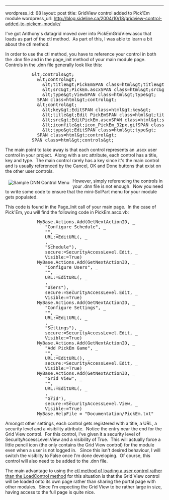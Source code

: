 --- 
wordpress_id: 68
layout: post
title: GridView control added to Pick&#8217;Em module
wordpress_url: http://blog.sideline.ca/2004/10/18/gridview-control-added-to-pickem-module/

<p>I've got Anthony's datagrid moved over into PickEmGridView.ascx that loads as part of the ctl method.  As part of this, I was able to learn a bit about the ctl method.</p>
<p>In order to use the ctl method, you have to reference your control in both the .dnn file and in the page_init method of your main module page.  Controls in the .dnn file generally look like this:</p>
<pre>          &amp;lt;controls&amp;gt;<br />            &amp;lt;control&amp;gt;<br />              &amp;lt;title&amp;gt;PickEmSPAN class=html&amp;gt;title&amp;gt;<br />              &amp;lt;src&amp;gt;PickEm.ascxSPAN class=html&amp;gt;src&amp;gt;<br />              &amp;lt;type&amp;gt;ViewSPAN class=html&amp;gt;type&amp;gt;<br />            SPAN class=html&amp;gt;control&amp;gt;<br />            &amp;lt;control&amp;gt;<br />              &amp;lt;key&amp;gt;EditSPAN class=html&amp;gt;key&amp;gt;<br />              &amp;lt;title&amp;gt;Edit PickEmSPAN class=html&amp;gt;title&amp;gt;<br />              &amp;lt;src&amp;gt;EditPickEm.ascxSPAN class=html&amp;gt;src&amp;gt;<br />              &amp;lt;iconfile&amp;gt;icon_PickEm_32px.gifSPAN class=html&amp;gt;iconfile&amp;gt;<br />              &amp;lt;type&amp;gt;EditSPAN class=html&amp;gt;type&amp;gt;<br />            SPAN class=html&amp;gt;control&amp;gt;<br />          SPAN class=html&amp;gt;controls&amp;gt;</pre>
<p>The main point to take away is that each control represents an .ascx user control in your project.  Along with a src attribute, each control has a title, key and type.  The main control rarely has a key since it's the main control and is usually referenced by the Cancel, OK and Done buttons that exist on the other user controls.</p>
<p><img vspace="5" hspace="10" border="0" align="left" src="/BlogImages/dnn_ctl_menu.png" alt="Sample DNN Control Menu" />However, simply referencing the controls in your .dnn file is not enough.  Now you need to write some code to ensure that the mini-SolPart menu for your module gets populated.</p>
<p>This code is found in the Page_Init call of your main page.  In the case of Pick'Em, you will find the following code in PickEm.ascx.vb:</p>
<pre>            MyBase.Actions.Add(GetNextActionID, _<br />               "Configure Schedule", _<br />               "", _<br />               URL:=EditURL(, _<br />               , _<br />               "Schedule"), _<br />               secure:=SecurityAccessLevel.Edit, _<br />               Visible:=True)<br />            MyBase.Actions.Add(GetNextActionID, _<br />               "Configure Users", _<br />               "", _<br />               URL:=EditURL(, _<br />               , _<br />               "Users"), _<br />               secure:=SecurityAccessLevel.Edit, _<br />               Visible:=True)<br />            MyBase.Actions.Add(GetNextActionID, _<br />               "Configure Settings", _<br />               "", _<br />               URL:=EditURL(, _<br />               , _<br />               "Settings"), _<br />               secure:=SecurityAccessLevel.Edit, _<br />               Visible:=True)<br />            MyBase.Actions.Add(GetNextActionID, _<br />               "Add PickEm Game", _<br />               "", _<br />               URL:=EditURL(), _<br />               secure:=SecurityAccessLevel.Edit, _<br />               Visible:=True)<br />            MyBase.Actions.Add(GetNextActionID, _<br />               "Grid View", _<br />               "", _<br />               URL:=EditURL(, _<br />               , _<br />               "Grid"), _<br />               secure:=SecurityAccessLevel.View, _<br />               Visible:=True)<br />            MyBase.HelpFile = "Documentation/PickEm.txt"</pre>
<p>Amongst other settings, each control gets registered with a title, a URL, a security level and a visibility attribute.  Notice the entry near the end for the Grid View control.  For this control, I've given it a security level of SecurityAccessLevel.View and a visibility of True.  This will actually force a little pencil icon (the only contains the Grid View control) for the module even when a user is not logged in.   Since this isn't desired behaviour, I will switch the visiblity to False once I'm done developing.  Of course, this control will also need to be added to the .dnn file.</p>
<p>The main advantage to using the <a href="http://www.asp.net/Forums/ShowPost.aspx'tabindex=1&amp;amp;PostID=691663">ctl method of loading a user control rather than the LoadControl method</a> for this situation is that the Grid View control will be loaded onto its own page rather than sharing the portal page with other modules.  Since I'm expecting the Grid View to be rather large in size, having access to the full page is quite nice.</p>

